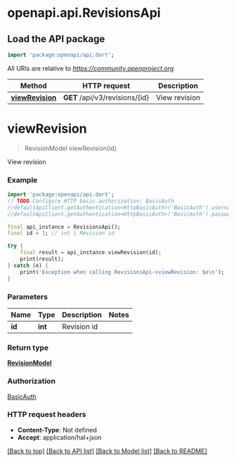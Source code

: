 # openapi.api.RevisionsApi

## Load the API package
```dart
import 'package:openapi/api.dart';
```

All URIs are relative to *https://community.openproject.org*

Method | HTTP request | Description
------------- | ------------- | -------------
[**viewRevision**](RevisionsApi.md#viewrevision) | **GET** /api/v3/revisions/{id} | View revision


# **viewRevision**
> RevisionModel viewRevision(id)

View revision



### Example
```dart
import 'package:openapi/api.dart';
// TODO Configure HTTP basic authorization: BasicAuth
//defaultApiClient.getAuthentication<HttpBasicAuth>('BasicAuth').username = 'YOUR_USERNAME'
//defaultApiClient.getAuthentication<HttpBasicAuth>('BasicAuth').password = 'YOUR_PASSWORD';

final api_instance = RevisionsApi();
final id = 1; // int | Revision id

try {
    final result = api_instance.viewRevision(id);
    print(result);
} catch (e) {
    print('Exception when calling RevisionsApi->viewRevision: $e\n');
}
```

### Parameters

Name | Type | Description  | Notes
------------- | ------------- | ------------- | -------------
 **id** | **int**| Revision id | 

### Return type

[**RevisionModel**](RevisionModel.md)

### Authorization

[BasicAuth](../README.md#BasicAuth)

### HTTP request headers

 - **Content-Type**: Not defined
 - **Accept**: application/hal+json

[[Back to top]](#) [[Back to API list]](../README.md#documentation-for-api-endpoints) [[Back to Model list]](../README.md#documentation-for-models) [[Back to README]](../README.md)

